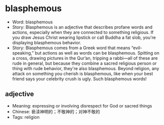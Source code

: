 # blasphemous

- Word: blasphemous
- Story: Blasphemous is an adjective that describes profane words and actions, especially when they are connected to something religious. If you draw Jesus Christ wearing lipstick or call Buddha a fat slob, you're displaying blasphemous behavior.
- Story: Blasphemous comes from a Greek word that means “evil-speaking,” but actions as well as words can be blasphemous. Spitting on a cross, drawing pictures in the Qur’an, tripping a rabbi—all of these are rude in general, but because they combine a sacred religious person or thing with rude behavior, they're also blasphemous. Beyond religion, any attack on something you cherish is blasphemous, like when your best friend says your celebrity crush is ugly. Such blasphemous words!

## adjective

- Meaning: expressing or involving disrespect for God or sacred things
- Chinese: 亵渎神明的；不敬神的；对神不敬的
- Tags: religion

